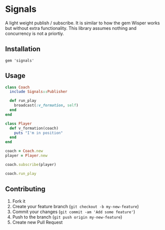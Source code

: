 # Signals

A light weight publish / subscribe. It is similar to how the gem Wisper works
but without extra functionality. This library assumes nothing and concurrency is
not a priortiy.

## Installation

```
gem 'signals'
```

## Usage

```rb
class Coach
  include Signals::Publisher

  def run_play
    broadcast(:v_formation, self)
  end
end

class Player
  def v_formation(coach)
    puts "I'm in position"
  end
end

coach = Coach.new
player = Player.new

coach.subscribe(player)

coach.run_play
```

## Contributing

1. Fork it
2. Create your feature branch (`git checkout -b my-new-feature`)
3. Commit your changes (`git commit -am 'Add some feature'`)
4. Push to the branch (`git push origin my-new-feature`)
5. Create new Pull Request
